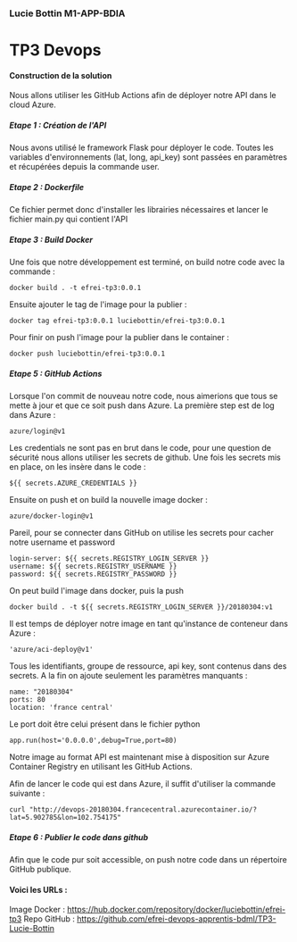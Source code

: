 ### Lucie Bottin M1-APP-BDIA
# TP3 Devops


#### Construction de la solution

Nous allons utiliser les GitHub Actions afin de déployer notre API dans le cloud Azure. 

##### Etape 1 : Création de l'API

Nous avons utilisé le framework Flask pour déployer le code. Toutes les variables d'environnements (lat, long, api_key) sont passées en paramètres et récupérées depuis la commande user. 

##### Etape 2 : Dockerfile

Ce fichier permet donc d'installer les librairies nécessaires et lancer le fichier main.py qui contient l'API

##### Etape 3 : Build Docker

Une fois que notre développement est terminé, on build notre code avec la commande :
```
docker build . -t efrei-tp3:0.0.1
```
Ensuite ajouter le tag de l'image pour la publier :
```
docker tag efrei-tp3:0.0.1 luciebottin/efrei-tp3:0.0.1
```
Pour finir on push l'image pour la publier dans le container :
```
docker push luciebottin/efrei-tp3:0.0.1
```

##### Etape 5 : GitHub Actions

Lorsque l'on commit de nouveau notre code, nous aimerions que tous se mette à jour et que ce soit push dans Azure. 
La première step est de log dans Azure :
```
azure/login@v1
```
Les credentials ne sont pas en brut dans le code, pour une question de sécurité nous allons utiliser les secrets de github. Une fois les secrets mis en place, on les insère dans le code :
```
${{ secrets.AZURE_CREDENTIALS }}
```
Ensuite on push et on build la nouvelle image docker :
```
azure/docker-login@v1
```
Pareil, pour se connecter dans GitHub on utilise les secrets pour cacher notre username et password
```
login-server: ${{ secrets.REGISTRY_LOGIN_SERVER }}
username: ${{ secrets.REGISTRY_USERNAME }}
password: ${{ secrets.REGISTRY_PASSWORD }}
```
On peut build l'image dans docker, puis la push
```
docker build . -t ${{ secrets.REGISTRY_LOGIN_SERVER }}/20180304:v1
```
Il est temps de déployer notre image en tant qu'instance de conteneur dans Azure :
```
'azure/aci-deploy@v1'
```
Tous les identifiants, groupe de ressource, api key, sont contenus dans des secrets.
A la fin on ajoute seulement les paramètres manquants :
```
name: "20180304"
ports: 80
location: 'france central'
```
Le port doit être celui présent dans le fichier python
```
app.run(host='0.0.0.0',debug=True,port=80)
```
Notre image au format API est maintenant mise à disposition sur Azure Container Registry en utilisant les GitHub Actions. 

Afin de lancer le code qui est dans Azure, il suffit d'utiliser la commande suivante :
```
curl "http://devops-20180304.francecentral.azurecontainer.io/?lat=5.902785&lon=102.754175"
```

##### Etape 6 : Publier le code dans github

Afin que le code pur soit accessible, on push notre code dans un répertoire GitHub publique.

#### Voici les URLs :

Image Docker : https://hub.docker.com/repository/docker/luciebottin/efrei-tp3
Repo GitHub : https://github.com/efrei-devops-apprentis-bdml/TP3-Lucie-Bottin